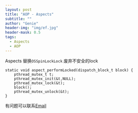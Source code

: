 ```yaml
---
layout: post
title: "AOP - Aspects"
subtitle: ""
author: "Genie"
header-img: "img/ef.jpg"
header-mask: 0.5
tags:
  - Aspects
  - AOP
---
```



Aspects
替换``OSSpinLockLock`` 废弃不安全的lock

```
static void aspect_performLocked(dispatch_block_t block) {
    pthread_mutex_t t;
    pthread_mutex_init(&t,NULL);
    pthread_mutex_lock(&t);
    block();
    pthread_mutex_unlock(&t);
}
```

有问题可以联系[Email](mailto:ep_chengsun@aliyun.com)
